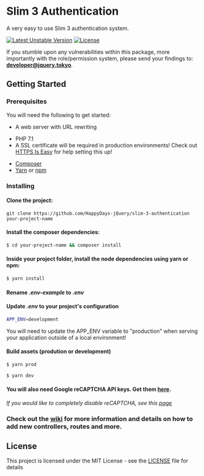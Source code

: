 # Slim 3 Authentication
A very easy to use Slim 3 authentication system.

[![Latest Unstable Version](https://poser.pugx.org/devsavage/slim-3-authentication/v/unstable?format=flat-square)](https://packagist.org/packages/devsavage/slim-3-authentication)
[![License](https://poser.pugx.org/devsavage/slim-3-authentication/license?format=flat-square)](https://packagist.org/packages/devsavage/slim-3-authentication)

If you stumble upon any vulnerabilities within this package, more importantly with the role/permission system, please send your findings to: **developer@jquery.tokyo**.  

## Getting Started

### Prerequisites

You will need the following to get started:

* A web server with URL rewriting
 - PHP 7.1
 - A SSL certificate will be required in production environments! Check out [HTTPS Is Easy](https://httpsiseasy.com/) for help setting this up!  
* [Composer](https://getcomposer.org/)
* [Yarn](https://yarnpkg.com/) or [npm](https://www.npmjs.com/)

### Installing
#### Clone the project:
```
git clone https://github.com/HappyDays-jQuery/slim-3-authentication your-project-name
```

#### Install the composer dependencies:
```bash
$ cd your-project-name && composer install
```

#### Inside your project folder, install the node dependencies using yarn or npm:
```bash
$ yarn install
```

#### Rename *_.env-example_* to *_.env_*

#### Update *_.env_* to your project's configuration
```bash
APP_ENV=development
```
You will need to update the APP_ENV variable to "production" when serving your application outside of a local environment!

#### Build assets (prodution or development)
```bash
$ yarn prod
```

```bash
$ yarn dev
```

#### You will also need Google reCAPTCHA API keys. Get them [here](https://www.google.com/recaptcha).

*If you would like to completely disable reCAPTCHA, see this [page](https://github.com/devsavage/slim-3-authentication/wiki/Completely-remove-reCAPTCHA)*

### Check out the [wiki](https://github.com/devsavage/slim-3-authentication/wiki/) for more information and details on how to add new controllers, routes and more.

## License

This project is licensed under the MIT License - see the [LICENSE](LICENSE) file for details
